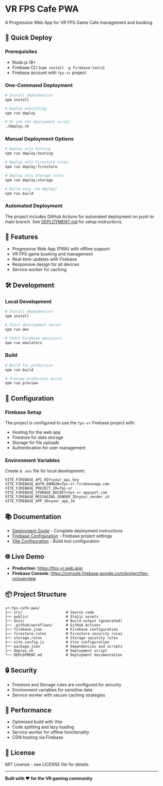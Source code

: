 # VR FPS Cafe PWA

A Progressive Web App for VR FPS Game Cafe management and booking.

## 🚀 Quick Deploy

### Prerequisites
- Node.js 18+
- Firebase CLI (`npm install -g firebase-tools`)
- Firebase account with `fps-vr` project

### One-Command Deployment
```bash
# Install dependencies
npm install

# Deploy everything
npm run deploy

# Or use the deployment script
./deploy.sh
```

### Manual Deployment Options
```bash
# Deploy only hosting
npm run deploy:hosting

# Deploy only Firestore rules
npm run deploy:firestore

# Deploy only Storage rules
npm run deploy:storage

# Build only (no deploy)
npm run build
```

### Automated Deployment
The project includes GitHub Actions for automated deployment on push to main branch. See [DEPLOYMENT.md](./DEPLOYMENT.md) for setup instructions.

## 📱 Features

- Progressive Web App (PWA) with offline support
- VR FPS game booking and management
- Real-time updates with Firebase
- Responsive design for all devices
- Service worker for caching

## 🛠️ Development

### Local Development
```bash
# Install dependencies
npm install

# Start development server
npm run dev

# Start Firebase emulators
npm run emulators
```

### Build
```bash
# Build for production
npm run build

# Preview production build
npm run preview
```

## 🔧 Configuration

### Firebase Setup
The project is configured to use the `fps-vr` Firebase project with:
- Hosting for the web app
- Firestore for data storage
- Storage for file uploads
- Authentication for user management

### Environment Variables
Create a `.env` file for local development:
```env
VITE_FIREBASE_API_KEY=your_api_key
VITE_FIREBASE_AUTH_DOMAIN=fps-vr.firebaseapp.com
VITE_FIREBASE_PROJECT_ID=fps-vr
VITE_FIREBASE_STORAGE_BUCKET=fps-vr.appspot.com
VITE_FIREBASE_MESSAGING_SENDER_ID=your_sender_id
VITE_FIREBASE_APP_ID=your_app_id
```

## 📚 Documentation

- [Deployment Guide](./DEPLOYMENT.md) - Complete deployment instructions
- [Firebase Configuration](./firebase.json) - Firebase project settings
- [Vite Configuration](./vite.config.js) - Build tool configuration

## 🌐 Live Demo

- **Production**: https://fps-vr.web.app
- **Firebase Console**: https://console.firebase.google.com/project/fps-vr/overview

## 📦 Project Structure

```
vr-fps-cafe-pwa/
├── src/                    # Source code
├── public/                 # Static assets
├── dist/                   # Build output (generated)
├── .github/workflows/      # GitHub Actions
├── firebase.json           # Firebase configuration
├── firestore.rules         # Firestore security rules
├── storage.rules           # Storage security rules
├── vite.config.js          # Vite configuration
├── package.json            # Dependencies and scripts
├── deploy.sh               # Deployment script
└── DEPLOYMENT.md           # Deployment documentation
```

## 🔒 Security

- Firestore and Storage rules are configured for security
- Environment variables for sensitive data
- Service worker with secure caching strategies

## 🚀 Performance

- Optimized build with Vite
- Code splitting and lazy loading
- Service worker for offline functionality
- CDN hosting via Firebase

## 📄 License

MIT License - see LICENSE file for details.

---

**Built with ❤️ for the VR gaming community** 